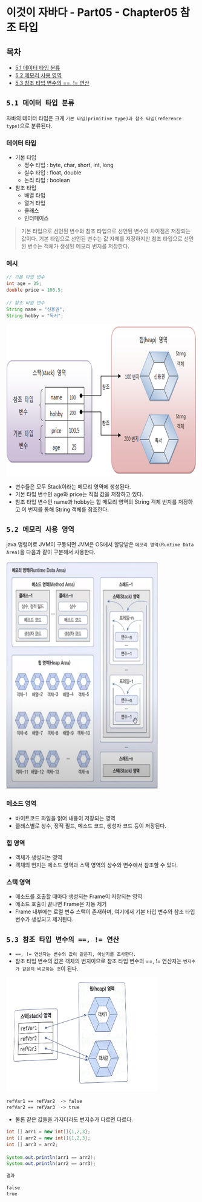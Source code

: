 # 이것이 자바다 - Part05 - Chapter05 참조 타입

## 목차
- [5.1 데이터 타입 분류](#51-데이터-타입-분류)
- [5.2 메모리 사용 영역](#52-메모리-사용-영역)
- [5.3 참조 타입 변수의 ==, != 연산](#53-참조-타입-변수의---연산)

## `5.1 데이터 타입 분류`
자바의 데이터 타입은 크게 `기본 타입(primitive type)과 참조 타입(reference type)`으로 분류된다.

### 데이터 타입
- 기본 타입
  - 정수 타입 : byte, char, short, int, long
  - 실수 타입 : float, double
  - 논리 타입 : boolean
- 참조 타입
  - 배열 타입
  - 열거 타입
  - 클래스
  - 인터페이스
> 기본 타입으로 선언된 변수와 참조 타입으로 선언된 변수의 차이점은 저장되는 값이다.
> 기본 타입으로 선언된 변수는 값 자체를 저장하지만 참조 타입으로 선언된 변수는 객체가 생성된 메모리 번지를 저장한다.

### 예시
```java
// 기본 타입 변수
int age = 25;
double price = 100.5;

// 참조 타입 변수
String name = "신용권";
String hobby = "독서";
```

<img src="./image/reType.png" width="600" height="400"/>

- 변수들은 모두 Stack이라는 메모리 영역에 생성된다.
- 기본 타입 변수인 age와 price는 직접 값을 저장하고 있다.
- 참조 타입 변수인 name과 hobby는 힙 메모리 영역의 String 객체 번지를 저장하고 이 번지를 통해 String 객체를 참조한다.


## `5.2 메모리 사용 영역`
java 명령어로 JVM이 구동되면 JVM은 OS에서 할당받은 `메모리 영역(Runtime Data Area)`을 다음과 같이 구분해서 사용한다.

<img src="./image/RuntimeDataArea.png" width="400" height="600"/>

### 메소드 영역
- 바이트코드 파일을 읽어 내용이 저장되는 영역
- 클래스별로 상수, 정적 필드, 메소드 코드, 생성자 코드 등이 저장된다.

### 힙 영역
- 객체가 생성되는 영역
- 객체의 번지는 메소드 영역과 스택 영역의 상수와 변수에서 참조할 수 있다.

### 스택 영역
- 메소드를 호출할 때마다 생성되는 Frame이 저장되는 영역
- 메소드 호출이 끝나면 Frame은 자동 제거
- Frame 내부에는 로컬 변수 스택이 존재하며, 여기에서 기본 타입 변수와 참조 타입 변수가 생성되고 제거된다.


## `5.3 참조 타입 변수의 ==, != 연산`
- `==, != 연산자는 변수의 값이 같은지, 아닌지를 조사한다.`
- 참조 타입 변수의 값은 객체의 번지이므로
참조 타입 변수의 ==, != 연산자는 `번지수가 같은지 비교하는 것`이 된다.

<img src="./image/reEqual.jpeg" width="400" height="300"/>

```
refVar1 == refVar2  -> false
refVar2 == refVar3  -> true
```

- 물론 같은 값들을 가지더라도 번지수가 다르면 다르다.

```java
int [] arr1 = new int[]{1,2,3};
int [] arr2 = new int[]{1,2,3};
int [] arr3 = arr2;

System.out.println(arr1 == arr2);
System.out.println(arr2 == arr3);
```
```
결과
 
false
true
```



